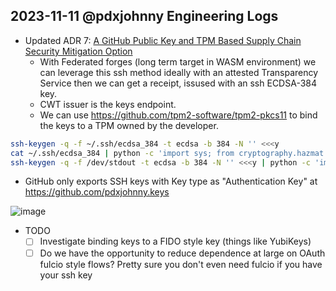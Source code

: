 ## 2023-11-11 @pdxjohnny Engineering Logs

- Updated ADR 7: [A GitHub Public Key and TPM Based Supply Chain Security Mitigation Option](https://github.com/intel/dffml/blob/alice/docs/arch/0007-A-GitHub-Public-Bey-and-TPM-Based-Supply-Chain-Security-Mitigation-Option.rst#a-github-public-key-and-tpm-based-supply-chain-security-mitigation-option)
  - With Federated forges (long term target in WASM environment) we can leverage this ssh method ideally with an attested Transparency Service then we can get a receipt, issused with an ssh ECDSA-384 key.
  - CWT issuer is the keys endpoint.
  - We can use https://github.com/tpm2-software/tpm2-pkcs11 to bind the keys to a TPM owned by the developer.

```bash
ssh-keygen -q -f ~/.ssh/ecdsa_384 -t ecdsa -b 384 -N '' <<<y
cat ~/.ssh/ecdsa_384 | python -c 'import sys; from cryptography.hazmat.primitives import serialization; print(serialization.load_ssh_private_key(sys.stdin.buffer.read(), password=None).private_bytes(encoding=serialization.Encoding.PEM, format=serialization.PrivateFormat.PKCS8, encryption_algorithm=serialization.NoEncryption()).decode().rstrip())' | scitt-emulator client create-claim --issuer did:web:example.com --content-type application/json --payload '{"sun": "yellow"}' --out claim.cose --subject "ssh-test" --private-key-pem /dev/stdin
ssh-keygen -q -f /dev/stdout -t ecdsa -b 384 -N '' <<<y | python -c 'import sys; from cryptography.hazmat.primitives import serialization; print(serialization.load_ssh_private_key(sys.stdin.buffer.read(), password=None).private_bytes(encoding=serialization.Encoding.PEM, format=serialization.PrivateFormat.PKCS8, encryption_algorithm=serialization.NoEncryption()).decode().rstrip())' | scitt-emulator client create-claim --issuer did:web:example.com --content-type application/json --payload '{"sun": "yellow"}' --out claim.cose --subject "ssh-test" --private-key-pem /dev/stdin
```

- GitHub only exports SSH keys with Key type as "Authentication Key" at https://github.com/pdxjohnny.keys

![image](https://github.com/intel/dffml/assets/5950433/5c185259-d269-4346-b111-e19982e4c1d4)

- TODO
  - [ ] Investigate binding keys to a FIDO style key (things like YubiKeys)
  - [ ] Do we have the opportunity to reduce dependence at large on OAuth fulcio style flows? Pretty sure you don't even need fulcio if you have your ssh key